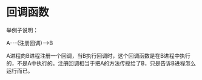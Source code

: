 # 回调函数

举例子说明：

A---(注册回调)-->B

A进程向B进程注册一个回调，当B执行回调时，这个回调函数是在B进程中执行的，不是A中执行的。注册回调相当于把A的方法传授给了B，只是告诉B进程怎么运行而已。